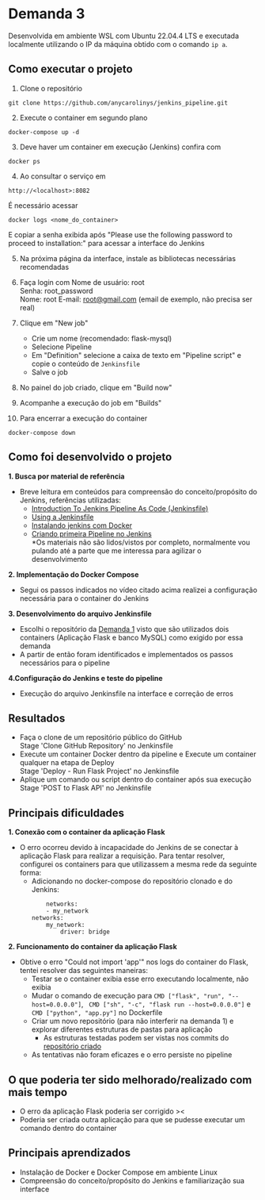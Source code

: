 # Demanda 3 

Desenvolvida em ambiente WSL com Ubuntu 22.04.4 LTS e executada localmente utilizando o IP da máquina obtido com o comando ```ip a```.    

## **Como executar o projeto**  

1. Clone o repositório
```
git clone https://github.com/anycarolinys/jenkins_pipeline.git
```

2. Execute o container em segundo plano 
```
docker-compose up -d 
```

3. Deve haver um container em execução (Jenkins) confira com
```
docker ps
```

4. Ao consultar o serviço em
```
http://<localhost>:8082
```
É necessário acessar
```
docker logs <nome_do_container>
```
E copiar a senha exibida após "Please use the following password to proceed to installation:" para acessar a interface do Jenkins

5. Na próxima página da interface, instale as bibliotecas necessárias recomendadas

6. Faça login com
Nome de usuário: root  
Senha: root_password  
Nome: root 
E-mail: root@gmail.com (email de exemplo, não precisa ser real)

7. Clique em "New job"
    - Crie um nome (recomendado: flask-mysql)
    - Selecione Pipeline
    - Em "Definition" selecione a caixa de texto em "Pipeline script" e copie o conteúdo de ```Jenkinsfile```
    - Salve o job

8. No painel do job criado, clique em "Build now"

9. Acompanhe a execução do job em "Builds"

7. Para encerrar a execução do container  
```
docker-compose down
```

## **Como foi desenvolvido o projeto**  
**1. Busca por material de referência**
- Breve leitura em conteúdos para compreensão do conceito/propósito do Jenkins, referências utilizadas:
    - [Introduction To Jenkins Pipeline As Code (Jenkinsfile)](https://www.geeksforgeeks.org/introduction-to-jenkins-pipeline-as-code-jenkinsfile/)
    - [Using a Jenkinsfile](https://www.jenkins.io/doc/book/pipeline/jenkinsfile/)
    - [Instalando jenkins com Docker](https://youtu.be/1ksmAvsxwxs?si=2sdLo7Slrgs5sqwg)
    - [Criando primeira Pipeline no Jenkins](https://youtu.be/BVE9En1lIx8?si=TTrLTnSP0XBFhI6k)  
    \*Os materiais não são lidos/vistos por completo, normalmente vou pulando até a parte que me interessa para agilizar o desenvolvimento

**2. Implementação do Docker Compose**  
- Segui os passos indicados no vídeo citado acima realizei a configuração necessária para o container do Jenkins

**3. Desenvolvimento do arquivo Jenkinsfile**
- Escolhi o repositório da [Demanda 1](https://github.com/anycarolinys/dockerized_flask_api.git) visto que são utilizados dois containers (Aplicação Flask e banco MySQL) como exigido por essa demanda
- A partir de então foram identificados e implementados os passos necessários para o pipeline

**4.Configuração do Jenkins e teste do pipeline**
- Execução do arquivo Jenkinsfile na interface e correção de erros

## **Resultados**
- Faça o clone de um repositório público do GitHub  
Stage 'Clone GitHub Repository' no Jenkinsfile  
- Execute um container Docker dentro da pipeline e Execute um container qualquer na etapa de Deploy  
Stage 'Deploy - Run Flask Project' no Jenkinsfile  
- Aplique um comando ou script dentro do container após sua execução  
Stage 'POST to Flask API' no Jenkinsfile 

## **Principais dificuldades**  
**1. Conexão com o container da aplicação Flask**  
- O erro ocorreu devido à incapacidade do Jenkins de se conectar à aplicação Flask para realizar a requisição. Para tentar resolver, configurei os containers para que utilizassem a mesma rede da seguinte forma:
    - Adicionando no docker-compose do repositório clonado e do Jenkins:
        ```
            networks:
            - my_network
        networks:
            my_network:
                driver: bridge
        ```

**2. Funcionamento do container da aplicação Flask**
- Obtive o erro "Could not import 'app'" nos logs do container do Flask, tentei resolver das seguintes maneiras:
    - Testar se o container exibia esse erro executando localmente, não exibia
    - Mudar o comando de execução para ```CMD ["flask", "run", "--host=0.0.0.0"]```, ``` CMD ["sh", "-c", "flask run --host=0.0.0.0"]``` e ```CMD ["python", "app.py"]``` no Dockerfile
    - Criar um novo repositório (para não interferir na demanda 1) e explorar diferentes estruturas de pastas para aplicação 
        - As estruturas testadas podem ser vistas nos commits do [repositório criado](https://github.com/anycarolinys/flask_api_for_jenkins.git)  
    - As tentativas não foram eficazes e o erro persiste no pipeline 


## **O que poderia ter sido melhorado/realizado com mais tempo**  
- O erro da aplicação Flask poderia ser corrigido ><
- Poderia ser criada outra aplicação para que se pudesse executar um comando dentro do container

## **Principais aprendizados**
- Instalação de Docker e Docker Compose em ambiente Linux
- Compreensão do conceito/propósito do Jenkins e familiarização sua interface

